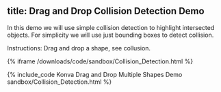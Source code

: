 title: Drag and Drop Collision Detection Demo
---

In this demo we will use simple collision detection to highlight intersected objects.
For simplicity we will use just bounding boxes to detect collision.

Instructions: Drag and drop a shape, see collusion.

{% iframe /downloads/code/sandbox/Collision_Detection.html %}

{% include_code Konva Drag and Drop Multiple Shapes Demo sandbox/Collision_Detection.html %}